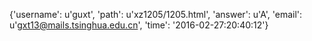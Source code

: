 {'username': u'guxt', 'path': u'xz1205/1205.html', 'answer': u'A', 'email': u'gxt13@mails.tsinghua.edu.cn', 'time': '2016-02-27:20:40:12'}